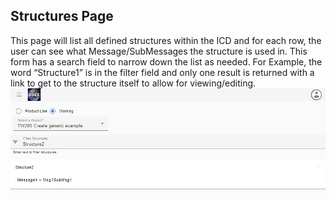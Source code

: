 ## Structures Page

This page will list all defined structures within the ICD and for each row, the user can see what Message/SubMessages the structure is used in. This form has a search field to narrow down the list as needed. For Example, the word “Structure1” is in the filter field and only one result is returned with a link to get to the structure itself to allow for viewing/editing.
![findelementbytype1](../../images/mim/structurespage1.jpg)
